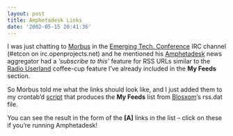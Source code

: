 ```yaml
---
layout: post
title: Amphetadesk Links
date: '2002-05-15 20:41:36'
---
```



I was just chatting to [Morbus](http://www.disobey.com/) in the [Emerging Tech. Conference](http://www.oreillynet.com/et2002) IRC channel (#etcon on irc.openprojects.net) and he mentioned his [Amphetadesk](http://www.amphetadesk.com/) news aggregator had a *‘subscribe to this’* feature for RSS URLs similar to the [Radio Userland](http://radio.userland.com/) coffee-cup feature I’ve already included in the **My Feeds** section.

So Morbus told me what the links should look like, and I just added them to my crontab’d [script](http://www.pipetree.com.wstub.archive.org/%7Edj/rss.pl) that produces the **My Feeds** list from [Blosxom](http://www.oreillynet.com/%7Erael/lang/perl/blosxom)‘s rss.dat file.

You can see the result in the form of the **[A]** links in the list – click on these if you’re running Amphetadesk!


